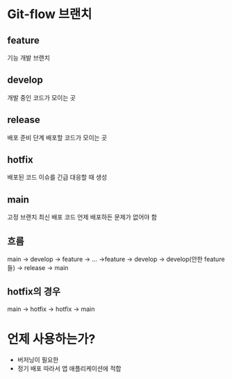 # Git-flow 브랜치

## feature
기능 개발 브랜치

## develop
개발 중인 코드가 모이는 곳

## release
배포 준비 단계
배포할 코드가 모이는 곳

## hotfix
배포된 코드 이슈를 긴급 대응할 때 생성

## main
고정 브랜치
최신 배포 코드
언제 배포하든 문제가 없어야 함

## 흐름
main -> develop -> feature -> ... ->feature -> develop -> develop(안한 feature들) -> release -> main

## hotfix의 경우
main -> hotfix -> hotfix -> main

# 언제 사용하는가?
- 버저닝이 필요한
- 정기 배포
따라서 앱 애플리케이션에 적합

